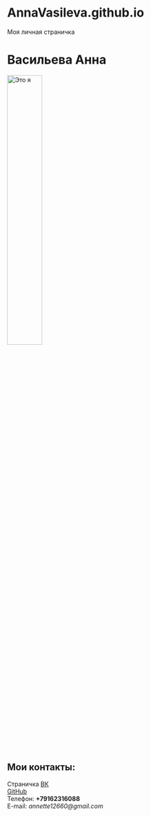 # AnnaVasileva.github.io
  <html>
    <head>
      <meta charset="utf-8">
      Моя личная страничка
    </head>
    <body> 
      <left><h1>Васильева Анна</h1></left>
      <left><img alt="Это я" width="40%" src="https://pp.userapi.com/c627822/v627822156/38d25/TRG13RvjxVw.jpg"></left>
      <br/>
      <h2> Мои контакты:</h2>
      Страничка <a href=https://vk.com/annette16/>ВК</a>
      <br/>
      <a href=https://github.com/vasileva126>GitHub</a>
      <br/>
      Телефон: <b>+79162316088</b>
      <br/>
      E-mail: <i>annette12660@gmail.com</i>
    </body>
  </html>
